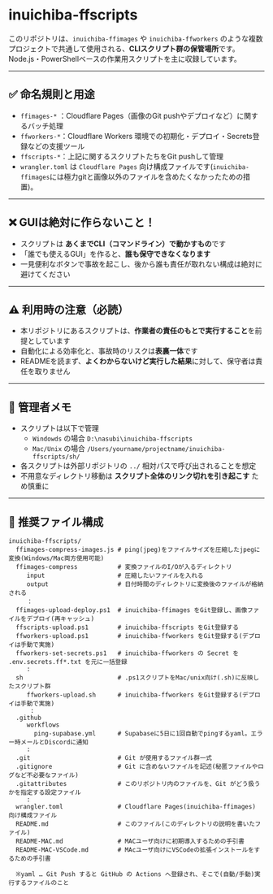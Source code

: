 # inuichiba-ffscripts

このリポジトリは、`inuichiba-ffimages` や `inuichiba-ffworkers` のような複数プロジェクトで共通して使用される、**CLIスクリプト群の保管場所**です。  
Node.js・PowerShellベースの作業用スクリプトを主に収録しています。

---

## ✅ 命名規則と用途

- `ffimages-*` ：Cloudflare Pages（画像のGit pushやデプロイなど）に関するバッチ処理
- `ffworkers-*`：Cloudflare Workers 環境での初期化・デプロイ・Secrets登録などの支援ツール
- `ffscripts-*`：上記に関するスクリプトたちをGit pushして管理
- `wrangler.toml` は `Cloudflare Pages` 向け構成ファイルです(`inuichiba-ffimages`には極力gitと画像以外のファイルを含めたくなかったための措置)。

---

## ❌ GUIは絶対に作らないこと！

- スクリプトは **あくまでCLI（コマンドライン）で動かすもの**です
- 「誰でも使えるGUI」を作ると、**誰も保守できなくなります**
- 一見便利なボタンで事故を起こし、後から誰も責任が取れない構成は絶対に避けてください

---

## ⚠ 利用時の注意（必読）

- 本リポジトリにあるスクリプトは、**作業者の責任のもとで実行すること**を前提としています
- 自動化による効率化と、事故時のリスクは**表裏一体**です
- READMEを読まず、**よくわからないけど実行した結果**に対して、保守者は責任を取りません

---

## 🐾 管理者メモ

- スクリプトは以下で管理
    - `Windowds` の場合 `D:\nasubi\inuichiba-ffscripts` 
    - `Mac/Unix` の場合 `/Users/yourname/projectname/inuichiba-ffscripts/sh/`
- 各スクリプトは外部リポジトリの `../` 相対パスで呼び出されることを想定
- 不用意なディレクトリ移動は **スクリプト全体のリンク切れを引き起こす** ため慎重に

---

## 📁 推奨ファイル構成
```text
inuichiba-ffscripts/
  ffimages-compress-images.js # ping(jpeg)をファイルサイズを圧縮したjpegに変換(Windows/Mac両方使用可能)
  ffimages-compress           # 変換ファイルのI/Oが入るディレクトリ
     input                    # 圧縮したいファイルを入れる
     output                   # 日付時間のディレクトリに変換後のファイルが格納される
     ： 
  ffimages-upload-deploy.ps1  # inuichiba-ffimages をGit登録し、画像ファイルをデプロイ(再キャッシュ)
  ffscripts-upload.ps1        # inuichiba-ffscripts をGit登録する
  ffworkers-upload.ps1        # inuichiba-ffworkers をGit登録する(デプロイは手動で実施)
  ffworkers-set-secrets.ps1   # inuichiba-ffworkers の Secret を .env.secrets.ff*.txt を元に一括登録
     :
  sh                          # .ps1スクリプトをMac/unix向け(.sh)に反映したスクリプト群
     ffworkers-upload.sh      # inuichiba-ffworkers をGit登録する(デプロイは手動で実施)
      :
  .github
     workflows
       ping-supabase.yml      # Supabaseに5日に1回自動でpingするyaml。エラー時メールとDiscordに通知
     :
  .git                        # Git が使用するファイル群一式 
  .gitignore                  # Git に含めないファイルを記述(秘匿ファイルやログなど不必要なファイル) 
  .gitattributes              # このリポジトリ内のファイルを、Git がどう扱うかを指定する設定ファイル 
     :
  wrangler.toml               # Cloudflare Pages(inuichiba-ffimages) 向け構成ファイル
  README.md                   # このファイル(このディレクトリの説明を書いたファイル)
  README-MAC.md               # MACユーザ向けに初期導入するための手引書
  README-MAC-VSCode.md        # MAcユーザ向けにVSCodeの拡張インストールをするための手引書

  ※yaml … Git Push すると GitHub の Actions へ登録され、そこで(自動/手動)実行するファイルのこと
``` 



